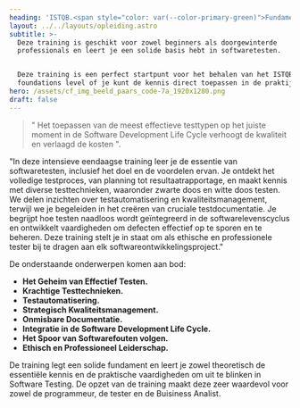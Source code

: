 ```yaml
---
heading: 'ISTQB.<span style="color: var(--color-primary-green)">Fundamentals</span>_'
layout: ../../layouts/opleiding.astro
subtitle: >-
  Deze training is geschikt voor zowel beginners als doorgewinterde
  professionals en leert je een solide basis hebt in softwaretesten.


  Deze training is een perfect startpunt voor het behalen van het ISTQB
  foundations level of je kunt de kennis direct toepassen in de praktijk.
hero: /assets/cf_img_beeld_paars_code-7a_1920x1280.png
draft: false
---
```


> " Het toepassen van de meest effectieve testtypen op het juiste moment in de Software Development Life Cycle verhoogt de kwaliteit en verlaagd de kosten ".

"In deze intensieve eendaagse training leer je de essentie van softwaretesten, inclusief het doel en de voordelen ervan. Je ontdekt het volledige testproces, van planning tot resultaatrapportage, en maakt kennis met diverse testtechnieken, waaronder zwarte doos en witte doos testen. We delen inzichten over testautomatisering en kwaliteitsmanagement, terwijl we je begeleiden in het creëren van cruciale testdocumentatie. Je begrijpt hoe testen naadloos wordt geïntegreerd in de softwarelevenscyclus en ontwikkelt vaardigheden om defecten effectief op te sporen en te beheren. Deze training stelt je in staat om als ethische en professionele tester bij te dragen aan elk softwareontwikkelingsproject."

De onderstaande onderwerpen komen aan bod:

* **Het Geheim van Effectief Testen.**
* **Krachtige Testtechnieken.**
* **Testautomatisering.**
* **Strategisch Kwaliteitsmanagement.**
* **Onmisbare Documentatie.**
* **Integratie in de Software Development Life Cycle.**
* **Het Spoor van Softwarefouten volgen.**
* **Ethisch en Professioneel Leiderschap.**

De training legt een solide fundament en leert je zowel theoretisch de essentiële kennis en de praktische vaardigheden om uit te blinken in Software Testing. De opzet van de training maakt deze zeer waardevol voor zowel de programmeur, de tester en de Buisiness Analist.
